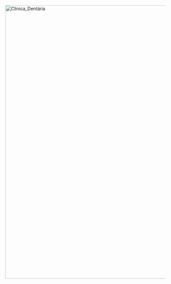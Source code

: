<img width="1029" height="858" alt="Clinica_Dentária" src="https://github.com/user-attachments/assets/fc36d5f5-a059-4c2a-a7a5-ac1304ab895a" />

